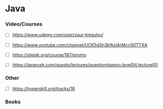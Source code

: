 # Java
### Video/Courses 
- [ ] https://www.udemy.com/user/zaur-tregulov/
- [ ] https://www.youtube.com/channel/UCK5d3n3kfkzlArMccS0TTXA
- [ ] https://stepik.org/course/187/promo
- [ ] https://javarush.com/quests/lectures/questsyntaxpro.level04.lecture00


### Other
- [ ] https://hyperskill.org/tracks/18
### Books



